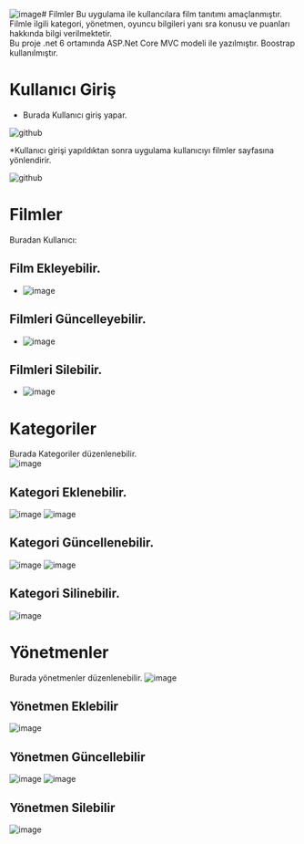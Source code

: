 ![image](https://github.com/Ozibrahim/Filmler/assets/86164668/1f3301c1-21cb-4b49-a718-165816e9c8f5)# Filmler
Bu uygulama ile kullancılara film tanıtımı amaçlanmıştır. Filmle ilgili kategori, yönetmen, oyuncu bilgileri yanı sra konusu ve puanları hakkında bilgi verilmektetir.<br />
Bu proje .net 6 ortamında ASP.Net Core MVC modeli ile yazılmıştır.
Boostrap kullanılmıştır.
# Kullanıcı Giriş
* Burada Kullanıcı giriş yapar.<br />

![github](KullaniciGiris.PNG)

*Kullanıcı girişi yapıldıktan sonra uygulama kullanıcıyı filmler sayfasına yönlendirir.


![github](FilmlerSayfası.PNG)<br />

# Filmler 
Buradan Kullanıcı:
## Film Ekleyebilir.
* ![image](FilmEkle.PNG)

## Filmleri Güncelleyebilir.
* ![image](FilmGuncelle.PNG)

## Filmleri Silebilir.<br />
* ![image](FilmSil.PNG)

# Kategoriler
Burada Kategoriler düzenlenebilir.<br />
![image](KategoriListele.PNG)
## Kategori Eklenebilir.
![image](KategoriEkle.PNG)
![image](KategoriEkle1.PNG)
## Kategori Güncellenebilir.
![image](KategoriGuncelle.PNG)
![image](KategoriSil.PNG)
## Kategori Silinebilir.
![image](KategoriSil1.PNG)
# Yönetmenler
Burada yönetmenler düzenlenebilir.
![image](YönetmenListele.PNG)
## Yönetmen Eklebilir
![image](YönetmenEkle.PNG)
## Yönetmen Güncellebilir
![image](YönetmenGuncelle.PNG)
![image](YönetmenSil.PNG)
## Yönetmen Silebilir
![image](YönetmenSil1.PNG)


